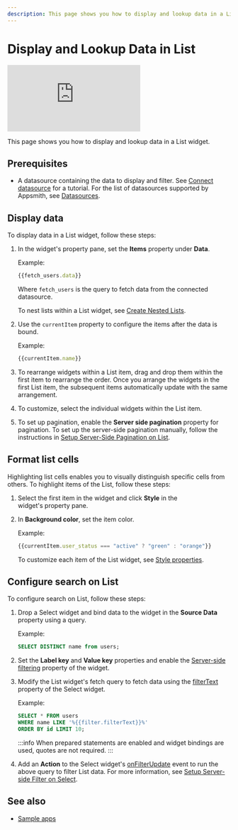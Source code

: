 ```yaml
---
description: This page shows you how to display and lookup data in a List widget. 
---
```


# Display and Lookup Data in List

<div style={{ position: "relative", paddingBottom: "calc(50.520833333333336% + 41px)", height: "0", width: "100%" }}>
  <iframe src="https://demo.arcade.software/pXo2KTTbWCYqvPdoQNh0?embed" frameborder="0" loading="lazy" webkitallowfullscreen mozallowfullscreen allowfullscreen style={{ position: "absolute", top: "0", left: "0", width: "100%", height: "100%", colorScheme: "light" }} title="Appsmith | Connect Data">
  </iframe>
</div>

This page shows you how to display and lookup data in a List widget.
## Prerequisites
- A datasource containing the data to display and filter. See [Connect datasource](/getting-started/tutorials/the-basics/connect-query-display-data#connect-datasource) for a tutorial. For the list of datasources supported by Appsmith, see [Datasources](/connect-data/reference).

## Display data
To display data in a List widget, follow these steps:
1. In the widget's property pane, set the **Items** property under **Data**.

   Example:
   ```jsx
   {{fetch_users.data}}
   ```
   Where `fetch_users` is the query to fetch data from the connected datasource.

   To nest lists within a List widget, see [Create Nested Lists](build-apps/how-to-guides/Create-Nested-Lists).
2. Use the `currentItem` property to configure the items after the data is bound.

   Example:
   ```jsx
   {{currentItem.name}}
   ```
3. To rearrange widgets within a List item, drag and drop them within the first item to rearrange the order. Once you arrange the widgets in the first List item, the subsequent items automatically update with the same arrangement.
4. To customize, select the individual widgets within the List item.
5. To set up pagination, enable the **Server side pagination** property for pagination. To set up the server-side pagination manually, follow the instructions in [Setup Server-Side Pagination on List](/build-apps/how-to-guides/Setup-Server-side-Pagination-on-List).


## Format list cells
Highlighting list cells enables you to visually distinguish specific cells from others.
To highlight items of the List, follow these steps:
1. Select the first item in the widget and click **Style** in the widget's property pane. 
2. In **Background color**, set the item color.

   Example:
   ```jsx
   {{currentItem.user_status === "active" ? "green" : "orange"}}
   ```
   To customize each item of the List widget, see [Style properties](/reference/widgets/list#style-properties).

## Configure search on List
To configure search on List, follow these steps:
1. Drop a Select widget and bind data to the widget in the **Source Data** property using a query.

   Example:
   ```sql
   SELECT DISTINCT name from users;
   ```
2. Set the **Label key** and **Value key** properties and enable the [Server-side filtering](/reference/widgets/select#server-side-filtering-boolean) property of the widget.
3. Modify the List widget's fetch query to fetch data using the [filterText](/reference/widgets/select#filtertext-string) property of the Select widget.
   
   Example:
   ```sql
   SELECT * FROM users 
   WHERE name LIKE '%{{filter.filterText}}%'
   ORDER BY id LIMIT 10;
   ```
   :::info
   When prepared statements are enabled and widget bindings are used, quotes are not required.
   :::

4. Add an **Action** to the Select widget's [onFilterUpdate](/reference/widgets/select#onfilterupdate) event to run the above query to filter List data.
   For more information, see [Setup Server-side Filter on Select](/build-apps/how-to-guides/Setup-Server-side-Filtering-on-Select).

## See also
- [Sample apps](/learning-and-resources/sample-apps)
